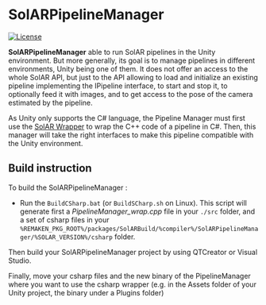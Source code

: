 # SolARPipelineManager

[![License](https://img.shields.io/github/license/SolARFramework/SolARPipelineManager?style=flat-square&label=License)](https://www.apache.org/licenses/LICENSE-2.0)

**SolARPipelineManager** able to run SolAR pipelines in the Unity environment. But more generally, its goal is to manage pipelines in different environments, Unity being one of them. It does not offer an access to the whole SolAR API, but just to the API allowing to load and initialize an existing pipeline implementing the IPipeline interface, to start and stop it, to optionally feed it with images, and to get access to the pose of the camera estimated by the pipeline.

As Unity only supports the C# language, the Pipeline Manager must first use the [SolAR Wrapper](https://github.com/SolarFramework/SwigWrapper/tree/master) to wrap the C++ code of a pipeline in C#. Then, this manager will take the right interfaces to make this pipeline compatible with the Unity environment.

## Build instruction

To build the SolARPipelineManager : 
* Run the `BuildCSharp.bat` (or `BuildSCharp.sh` on Linux). This script will generate first a *PipelineManager_wrap.cpp* file in your `./src` folder, and a set of csharp files in your `%REMAKEN_PKG_ROOT%/packages/SolARBuild/%compiler%/SolARPipelineManager/%SOLAR_VERSION%/csharp` folder.

Then build your SolARPipelineManager project by using QTCreator or Visual Studio.

Finally, move your csharp files and the new binary of the PipelineManager where you want to use the csharp wrapper (e.g. in the Assets folder of your Unity project, the binary under a Plugins folder)